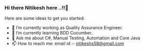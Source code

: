 <!--
[![alt text][1.1]][1]
[![alt text][2.1]][2]
[![alt text][3.1]][3]


<!-- links to social media icons -->
<!-- no need to change these -->

<!-- icons with padding -->

[1.1]: http://i.imgur.com/tXSoThF.png (twitter icon with padding)
[2.1]: http://i.imgur.com/P3YfQoD.png (facebook icon with padding)
[3.1]: http://i.imgur.com/0o48UoR.png (github icon with padding)

<!-- icons without padding -->

 [1.2]: http://i.imgur.com/wWzX9uB.png (twitter icon without padding)
 [2.2]: http://i.imgur.com/fep1W-->
### Hi there Nitikesh here ..!!👋

<!--
**nitikeshs58/nitikeshs58** is a ✨ _special_ ✨ repository because its `README.md` (this file) appears on your GitHub profile.
-->
Here are some ideas to get you started:

- 🔭 I’m currently working as Quality Assurance Engineer. 
- 🌱 I’m currently learning BDD Cucumber..
- 💬 Ask me about C#, Manual Testing, Automation and Core Java
- 📫 How to reach me: email id :- nitikeshs58@gmail.com

